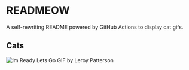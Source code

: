 # READMEOW

A self-rewriting README powered by GitHub Actions to display cat gifs.

## Cats

![Im Ready Lets Go GIF by Leroy Patterson](https://media4.giphy.com/media/CjmvTCZf2U3p09Cn0h/200.gif?cid=9acd02da5j4diyzgzj5948ld37qgdgct3ftcaejpjc53svqg&ep=v1_gifs_search&rid=200.gif&ct=g)
